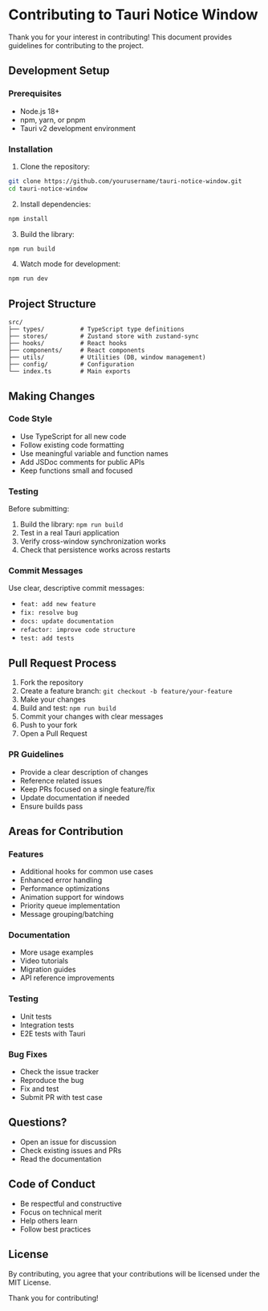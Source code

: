 # Contributing to Tauri Notice Window

Thank you for your interest in contributing! This document provides guidelines for contributing to the project.

## Development Setup

### Prerequisites

- Node.js 18+
- npm, yarn, or pnpm
- Tauri v2 development environment

### Installation

1. Clone the repository:
```bash
git clone https://github.com/yourusername/tauri-notice-window.git
cd tauri-notice-window
```

2. Install dependencies:
```bash
npm install
```

3. Build the library:
```bash
npm run build
```

4. Watch mode for development:
```bash
npm run dev
```

## Project Structure

```
src/
├── types/          # TypeScript type definitions
├── stores/         # Zustand store with zustand-sync
├── hooks/          # React hooks
├── components/     # React components
├── utils/          # Utilities (DB, window management)
├── config/         # Configuration
└── index.ts        # Main exports
```

## Making Changes

### Code Style

- Use TypeScript for all new code
- Follow existing code formatting
- Use meaningful variable and function names
- Add JSDoc comments for public APIs
- Keep functions small and focused

### Testing

Before submitting:

1. Build the library: `npm run build`
2. Test in a real Tauri application
3. Verify cross-window synchronization works
4. Check that persistence works across restarts

### Commit Messages

Use clear, descriptive commit messages:

- `feat: add new feature`
- `fix: resolve bug`
- `docs: update documentation`
- `refactor: improve code structure`
- `test: add tests`

## Pull Request Process

1. Fork the repository
2. Create a feature branch: `git checkout -b feature/your-feature`
3. Make your changes
4. Build and test: `npm run build`
5. Commit your changes with clear messages
6. Push to your fork
7. Open a Pull Request

### PR Guidelines

- Provide a clear description of changes
- Reference related issues
- Keep PRs focused on a single feature/fix
- Update documentation if needed
- Ensure builds pass

## Areas for Contribution

### Features

- Additional hooks for common use cases
- Enhanced error handling
- Performance optimizations
- Animation support for windows
- Priority queue implementation
- Message grouping/batching

### Documentation

- More usage examples
- Video tutorials
- Migration guides
- API reference improvements

### Testing

- Unit tests
- Integration tests
- E2E tests with Tauri

### Bug Fixes

- Check the issue tracker
- Reproduce the bug
- Fix and test
- Submit PR with test case

## Questions?

- Open an issue for discussion
- Check existing issues and PRs
- Read the documentation

## Code of Conduct

- Be respectful and constructive
- Focus on technical merit
- Help others learn
- Follow best practices

## License

By contributing, you agree that your contributions will be licensed under the MIT License.

Thank you for contributing!

